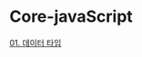 # Core-javaScript

[01. 데이터 타입](https://github.com/dmswn1004/Core-javaScript/tree/main/01.%20%EB%8D%B0%EC%9D%B4%ED%84%B0%20%ED%83%80%EC%9E%85#01-%EB%8D%B0%EC%9D%B4%ED%84%B0-%ED%83%80%EC%9E%85)
